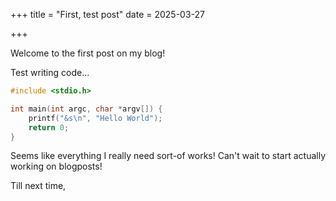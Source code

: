 +++
title = "First, test post"
date = 2025-03-27

+++

Welcome to the first post on my blog!

Test writing code...

```c
#include <stdio.h>

int main(int argc, char *argv[]) {
    printf("&s\n", "Hello World");
    return 0;
}
```

Seems like everything I really need sort-of works! Can't wait to start actually working on blogposts!

Till next time,

